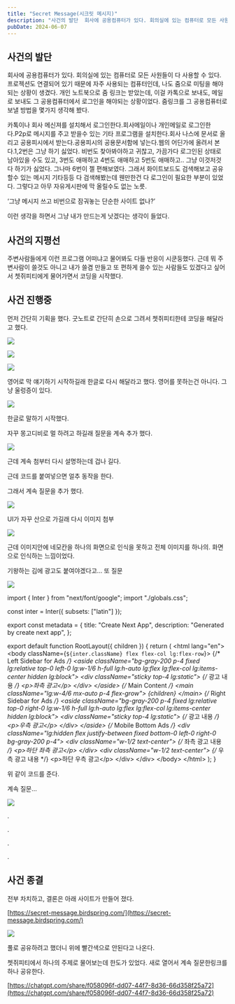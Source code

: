 ```yaml
---
title: "Secret Message(시크릿 메시지)"
description: "사건의 발단  회사에 공용컴퓨터가 있다. 회의실에 있는 컴퓨터로 모든 사원들이 다 사용할 수 있다. 프로젝션도 연결되어 있기 때문에 자주 사용되는 컴퓨터인데, 나도 줌으로 미팅을 해야되는 상황이 생겼다. 개인 노트북으로 줌 링크는 받았는데, 이걸 카톡으로 보내도, 메일로 보내도 그 공용..."
pubDate: 2024-06-07
---
```


## 사건의 발단

회사에 공용컴퓨터가 있다. 회의실에 있는 컴퓨터로 모든 사원들이 다 사용할 수 있다. 프로젝션도 연결되어 있기 때문에 자주 사용되는 컴퓨터인데, 나도 줌으로 미팅을 해야되는 상황이 생겼다. 개인 노트북으로 줌 링크는 받았는데, 이걸 카톡으로 보내도, 메일로 보내도 그 공용컴퓨터에서 로그인을 해야되는 상황이었다. 줌링크를 그 공용컴퓨터로 보낼 방법을 몇가지 생각해 봤다.

카톡이나 회사 메신져를 설치해서 로그인한다.회사메일이나 개인메일로 로그인한다.P2p로 메시지를 주고 받을수 있는 기타 프로그램을 설치한다.회사 나스에 문서로 올리고 공용피시에서 받는다.공용피시의 공용문서함에 넣는다.웹의 어딘가에 올려서 본다.1,2번은 그냥 하기 싫었다. 비번도 찾아봐야하고 귀찮고, 가끔가다 로그인된 상태로 남아있을 수도 있고, 3번도 애매하고 4번도 애매하고 5번도 애매하고.. 그냥 이것저것 다 하기가 싫었다. 그나마 6번이 젤 편해보였다. 그래서 화이트보드도 검색해보고 공유할수 있는 메시지 기타등등 다 검색해봤는데 웬만한건 다 로그인이 필요한 부분이 있었다. 그렇다고 아무 자유게시판에 막 올릴수도 없는 노릇.

‘그냥 메시지 쓰고 비번으로 잠궈놓는 단순한 사이트 없나?’

이런 생각을 하면서 그냥 내가 만드는게 낫겠다는 생각이 들었다.

## 사건의 지평선

주변사람들에게 이런 프로그램 어떠냐고 물어봐도 다들 반응이 시쿤둥했다. 근데 뭐 주변사람이 쓸것도 아니고 내가 쓸겸 만들고 또 편하게 쓸수 있는 사람들도 있겠다고 싶어서 쳇쥐피티에게 물어가면서 코딩을 시작했다.

## 사건 진행중

먼저 간단히 기획을 했다. 굿노트로 간단히 손으로 그려서 쳇쥐피티한테 코딩을 해달라고 했다.

![](/content/images/2024/06/DraggedImage-6.png)

![](/content/images/2024/06/DraggedImage-1-1.png)

![](/content/images/2024/06/DraggedImage-2-1.png)

영어로 막 얘기하기 시작하길래 한글로 다시 해달라고 했다. 영어를 못하는건 아니다. 그냥 울렁증이 있다.

![](/content/images/2024/06/DraggedImage-3-1.png)

한글로 말하기 시작했다.

자꾸 몽고디비로 멀 하려고 하길래 질문을 계속 추가 했다.

![](/content/images/2024/06/DraggedImage-4-1.png)

근데 계속 첨부터 다시 설명하는데 겁나 길다.

근데 코드를 붙여넣으면 얼추 동작을 한다.

그래서 계속 질문을 추가 했다.

![](/content/images/2024/06/DraggedImage-5-1.png)

UI가 자꾸 산으로 가길래 다시 이미지 첨부

![](/content/images/2024/06/DraggedImage-6-1.png)

근데 이미지안에 네모칸을 하나의 화면으로 인식을 못하고 전체 이미지를 하나의. 화면으로 인식하는 느낌이었다.

기왕하는 김에 광고도 붙여야겠다고… 또 질문

![](/content/images/2024/06/DraggedImage-7.png)

import { Inter } from "next/font/google";
import "./globals.css";

const inter = Inter({ subsets: ["latin"] });

export const metadata = {
  title: "Create Next App",
  description: "Generated by create next app",
};

export default function RootLayout({ children }) {
  return (
    &lt;html lang="en"&gt;
      &lt;body className={`${inter.className} flex flex-col lg:flex-row`}&gt;
        {/* Left Sidebar for Ads */}
        &lt;aside className="bg-gray-200 p-4 fixed lg:relative top-0 left-0 lg:w-1/6 h-full lg:h-auto lg:flex lg:flex-col lg:items-center hidden lg:block"&gt;
          &lt;div className="sticky top-4 lg:static"&gt;
            {/* 광고 내용 */}
            &lt;p&gt;좌측 광고&lt;/p&gt;
          &lt;/div&gt;
        &lt;/aside&gt;
        {/* Main Content */}
        &lt;main className="lg:w-4/6 mx-auto p-4 flex-grow"&gt;
          {children}
        &lt;/main&gt;
        {/* Right Sidebar for Ads */}
        &lt;aside className="bg-gray-200 p-4 fixed lg:relative top-0 right-0 lg:w-1/6 h-full lg:h-auto lg:flex lg:flex-col lg:items-center hidden lg:block"&gt;
          &lt;div className="sticky top-4 lg:static"&gt;
            {/* 광고 내용 */}
            &lt;p&gt;우측 광고&lt;/p&gt;
          &lt;/div&gt;
        &lt;/aside&gt;
        {/* Mobile Bottom Ads */}
        &lt;div className="lg:hidden flex justify-between fixed bottom-0 left-0 right-0 bg-gray-200 p-4"&gt;
          &lt;div className="w-1/2 text-center"&gt;
            {/* 좌측 광고 내용 */}
            &lt;p&gt;하단 좌측 광고&lt;/p&gt;
          &lt;/div&gt;
          &lt;div className="w-1/2 text-center"&gt;
            {/* 우측 광고 내용 */}
            &lt;p&gt;하단 우측 광고&lt;/p&gt;
          &lt;/div&gt;
        &lt;/div&gt;
      &lt;/body&gt;
    &lt;/html&gt;
  );
}

위 같이 코드를 준다.

계속 질문…

![](/content/images/2024/06/DraggedImage-8.png)

.

.

.

.

## 사건 종결

전부 차치하고, 결론은 아래 사이트가 만들어 졌다.

[https://secret-message.birdspring.com/](https://secret-message.birdspring.com/)

![](/content/images/2024/06/DraggedImage-9.png)

풀로 공유하려고 했더니 위에 빨간색으로 안된다고 나온다.

쳇쥐피티에서 하나의 주제로 물어보는데 한도가 있었다. 새로 열어서 계속 질문한링크를 하나 공유한다.

[https://chatgpt.com/share/f058096f-dd07-44f7-8d36-66d358f25a72](https://chatgpt.com/share/f058096f-dd07-44f7-8d36-66d358f25a72)